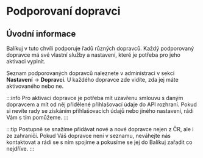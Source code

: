 ﻿---
sidebar_position: 1
---

# Podporovaní dopravci

## Úvodní informace
Balíkuj v tuto chvíli podporuje řadů různých dopravců. Každý podporovaný dopravce má své vlastní služby a nastavení, které je potřeba pro jeho aktivaci vyplnit.

Seznam podporovaných dopravců naleznete v administraci v sekci **Nastavení** -> **Dopravci**. U každého dopravce zde vidíte, zda jej máte aktivovaného nebo ne.

:::info
Pro aktivaci dopravce je potřeba mít uzavřenu smlouvu s daným dopravcem a mít od něj přidělené přihlašovací údaje do API rozhraní. Pokud si nevíte rady se získáním přihlašovacích údajů nebo jiného nastavení, rádi Vám s tím pomůžeme.
:::

:::tip
Postupně se snažíme přidávat nové a nové dopravce nejen z ČR, ale i ze zahraničí. Pokud Váš dopravce není v seznamu, neváhejte nás kontaktovat a rádi se s ním spojíme a pokusíme se jej do Balíkuj zařadit co nejdříve.
:::

